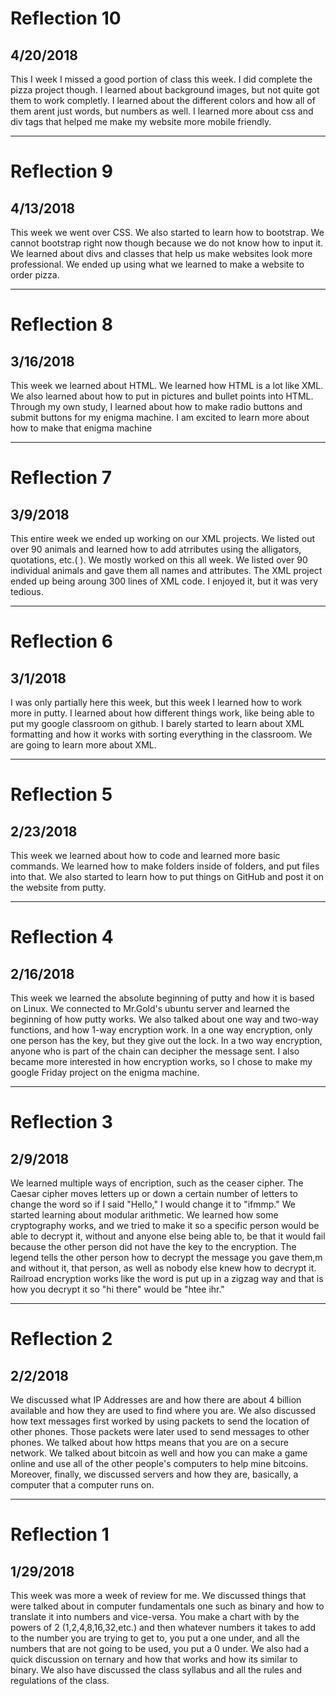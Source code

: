 # Reflection 10
## 4/20/2018
This I week I missed a good portion of class this week. I did complete the pizza project though. I learned about background images, but not quite got them to work completly. I learned about the different colors and how all of them arent just words, but numbers as well. I learned more about css and div tags that helped me make my website more mobile friendly.

---

# Reflection 9
## 4/13/2018
This week we went over CSS. We also started to learn how to bootstrap. We cannot bootstrap right now though because we do not know how to input it. We learned about divs and classes that help us make websites look more professional. We ended up using what we learned to make a website to order pizza.

---

# Reflection 8
## 3/16/2018
This week we learned about HTML. We learned how HTML is a lot like XML. We also learned about how to put in pictures and bullet points into HTML. Through my own study, I learned about how to make radio buttons and submit buttons for my enigma machine. I am excited to learn more about how to make that enigma machine

---

# Reflection 7
## 3/9/2018
This entire week we ended up working on our XML projects. We listed out over 90 animals and learned how to add atrributes using the alligators, quotations, etc.( <asdf asdf="asdf"></asdf>). We mostly worked on this all week. We listed over 90 individual animals and gave them all names and attributes. The XML project ended up being aroung 300 lines of XML code. I enjoyed it, but it was very tedious.

---

# Reflection 6
## 3/1/2018
I was only partially here this week, but this week I learned how to work more in putty. I learned about how different things work, like being able to put my google classroom on github. I barely started to learn about XML formatting and how it works with sorting everything in the classroom. We are going to learn more about XML.

---

# Reflection 5
## 2/23/2018
This week we learned about how to code and learned more basic commands. We learned how to make folders inside of folders, and put files into that. We also started to learn how to put things on GitHub and post it on the website from putty.

---

# Reflection 4
## 2/16/2018
This week we learned the absolute beginning of putty and how it is based on Linux. We connected to Mr.Gold's ubuntu server and learned the beginning of how putty works. We also talked about one way and two-way functions, and how 1-way encryption work. In a one way encryption, only one person has the key, but they give out the lock. In a two way encryption, anyone who is part of the chain can decipher the message sent. I also became more interested in how encryption works, so I chose to make my google Friday project on the enigma machine.

---

# Reflection 3
## 2/9/2018
We learned multiple ways of encription, such as the ceaser cipher. The Caesar cipher moves letters up or down a certain number of letters to change the word so if I said "Hello," I would change it to "ifmmp." We started learning about modular arithmetic. We learned how some cryptography works, and we tried to make it so a specific person would be able to decrypt it, without and anyone else being able to, be that it would fail because the other person did not have the key to the encryption. The legend tells the other person how to decrypt the message you gave them,m and without it, that person, as well as nobody else knew how to decrypt it. Railroad encryption works like the word is put up in a zigzag way and that is how you decrypt it so "hi there" would be "htee ihr."

---

# Reflection 2
## 2/2/2018
We discussed what IP Addresses are and how there are about 4 billion available and how they are used to find where you are. We also discussed how text messages first worked by using packets to send the location of other phones. Those packets were later used to send messages to other phones. We talked about how https means that you are on a secure network. We talked about bitcoin as well and how you can make a game online and use all of the other people's computers to help mine bitcoins. Moreover, finally, we discussed servers and how they are, basically, a computer that a computer runs on.

---

# Reflection 1
## 1/29/2018
This week was more a week of review for me. We discussed things that were talked about in computer fundamentals one such as binary and how to translate it into numbers and vice-versa. You make a chart with by the powers of 2 (1,2,4,8,16,32,etc.) and then whatever numbers it takes to add to the number you are trying to get to, you put a one under, and all the numbers that are not going to be used, you put a 0 under. We also had a quick discussion on ternary and how that works and how its similar to binary. We also have discussed the class syllabus and all the rules and regulations of the class.
